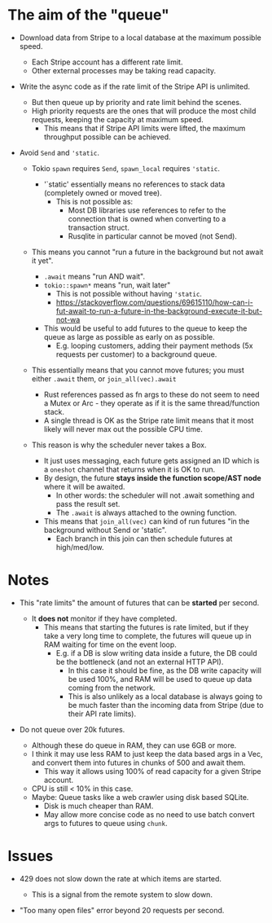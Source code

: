 

# The aim of the "queue"

- Download data from Stripe to a local database at the maximum possible speed.
    - Each Stripe account has a different rate limit.
    - Other external processes may be taking read capacity.

- Write the async code as if the rate limit of the Stripe API is unlimited.
    - But then queue up by priority and rate limit behind the scenes.
    - High priority requests are the ones that will produce the most child requests, keeping the capacity at maximum speed.
        - This means that if Stripe API limits were lifted, the maximum throughput possible can be achieved.
    
- Avoid `Send` and `'static`.
    - Tokio `spawn` requires `Send`, `spawn_local` requires `'static`.
        - '`static' essentially means no references to stack data (completely owned or moved tree).
            - This is not possible as:
                - Most DB libraries use references to refer to the connection that is owned when converting to a transaction struct.
                - Rusqlite in particular cannot be moved (not Send).
    
    - This means you cannot "run a future in the background but not await it yet".
        - `.await` means "run AND wait".
        - `tokio::spawn*` means "run, wait later"
            - This is not possible without having `'static`.
            - https://stackoverflow.com/questions/69615110/how-can-i-fut-await-to-run-a-future-in-the-background-execute-it-but-not-wa
        - This would be useful to add futures to the queue to keep the queue as large as possible as early on as possible.
            - E.g. looping customers, adding their payment methods (5x requests per customer) to a background queue.

    - This essentially means that you cannot move futures; you must either `.await` them, or `join_all(vec).await`
        - Rust references passed as fn args to these do not seem to need a Mutex or Arc - they operate as if it is the same thread/function stack.
        - A single thread is OK as the Stripe rate limit means that it most likely will never max out the possible CPU time.

    - This reason is why the scheduler never takes a Box<Future>.
        - It just uses messaging, each future gets assigned an ID which is a `oneshot` channel that returns when it is OK to run.
        - By design, the future **stays inside the function scope/AST node** where it will be awaited.
            - In other words: the scheduler will not .await something and pass the result set.
            - The `.await` is always attached to the owning function.
        - This means that `join_all(vec)` can kind of run futures "in the background without Send or 'static".
            - Each branch in this join can then schedule futures at high/med/low. 

# Notes

- This "rate limits" the amount of futures that can be **started** per second.
    - It **does not** monitor if they have completed.
        - This means that starting the futures is rate limited, but if they take a very long time to complete, the futures will queue up in RAM waiting for time on the event loop.
            - E.g. if a DB is slow writing data inside a future, the DB could be the bottleneck (and not an external HTTP API).
                - In this case it should be fine, as the DB write capacity will be used 100%, and RAM will be used to queue up data coming from the network.
                - This is also unlikely as a local database is always going to be much faster than the incoming data from Stripe (due to their API rate limits).
    

- Do not queue over 20k futures.
    - Although these do queue in RAM, they can use 6GB or more.
    - I think it may use less RAM to just keep the data based args in a Vec, and convert them into futures in chunks of 500 and await them.
        - This way it allows using 100% of read capacity for a given Stripe account.
    - CPU is still < 10% in this case.
    - Maybe: Queue tasks like a web crawler using disk based SQLite.
        - Disk is much cheaper than RAM.
        - May allow more concise code as no need to use batch convert args to futures to queue using `chunk`.
    

# Issues

- 429 does not slow down the rate at which items are started.
    - This is a signal from the remote system to slow down. 
  
- "Too many open files" error beyond 20 requests per second.


